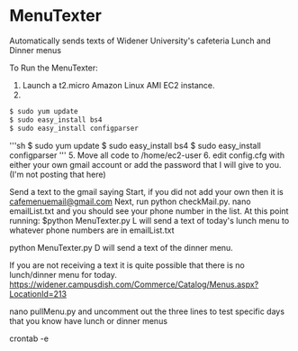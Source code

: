 # MenuTexter
Automatically sends texts of Widener University's cafeteria Lunch and Dinner menus

To Run the MenuTexter:
1. Launch a t2.micro Amazon Linux AMI EC2 instance.
2. 
```sh
$ sudo yum update
$ sudo easy_install bs4
$ sudo easy_install configparser
```
'''sh
$ sudo yum update
$ sudo easy_install bs4
$ sudo easy_install configparser
'''
5. Move all code to /home/ec2-user
6. edit config.cfg with either your own gmail account or add the password that I will give to you. (I'm not posting that here)

Send a text to the gmail saying Start, if you did not add your own then it is cafemenuemail@gmail.com
Next, run python checkMail.py. nano emailList.txt and you should see your phone number in the list.
At this point running:
$python MenuTexter.py L
will send a text of today's lunch menu to whatever phone numbers are in emailList.txt

python MenuTexter.py D will send a text of the dinner menu.

If you are not receiving a text it is quite possible that there is no lunch/dinner menu for today.
https://widener.campusdish.com/Commerce/Catalog/Menus.aspx?LocationId=213

nano pullMenu.py and uncomment out the three lines to test specific days that you know have lunch or dinner menus

crontab -e


